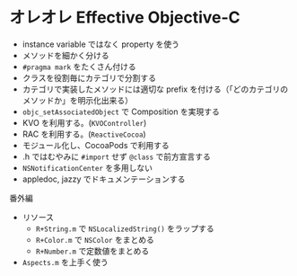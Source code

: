 オレオレ Effective Objective-C
===

- instance variable ではなく property を使う
- メソッドを細かく分ける
- `#pragma mark` をたくさん付ける
- クラスを役割毎にカテゴリで分割する
- カテゴリで実装したメソッドには適切な prefix を付ける（「どのカテゴリのメソッドか」を明示化出来る）
- `objc_setAssociatedObject` で Composition を実現する
- KVO を利用する。(`KVOController`)
- RAC を利用する。(`ReactiveCocoa`)
- モジュール化し、CocoaPods で利用する
- .h ではむやみに `#import` せず `@class` で前方宣言する
- `NSNotificationCenter` を多用しない
- appledoc, jazzy でドキュメンテーションする

番外編

- リソース
  - `R+String.m` で `NSLocalizedString()` をラップする
  - `R+Color.m` で `NSColor` をまとめる
  - `R+Number.m` で定数値をまとめる
- `Aspects.m` を上手く使う
